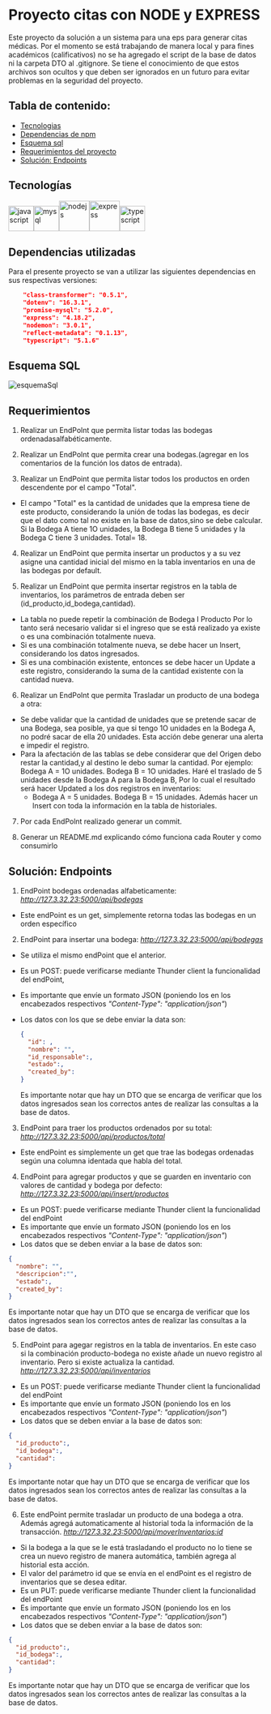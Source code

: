 # Proyecto citas con NODE y EXPRESS

Este proyecto da solución a un sistema para una eps para generar citas médicas. Por el momento se está trabajando de manera local y para fines académicos (calificativos) no se ha agregado el script de la base de datos ni la carpeta DTO al .gitignore. Se tiene el conocimiento de que estos archivos son ocultos y que deben ser ignorados en un futuro para evitar problemas en la seguridad del proyecto.  

## Tabla de contenido:

- [Tecnologias](#tecnologías)
- [Dependencias de npm](#dependencias-utilizadas)
- [Esquema sql](#esquema-sql)
- [Requerimientos del proyecto](#requerimientos)
- [Solución: Endpoints](#solución-endpoints)

## Tecnologías

<img src="https://raw.githubusercontent.com/devicons/devicon/master/icons/javascript/javascript-original.svg" alt="javascript" width="50" height="50"/><img src="https://raw.githubusercontent.com/devicons/devicon/master/icons/mysql/mysql-original-wordmark.svg" alt="mysql" width="50" height="50"/><img src="https://raw.githubusercontent.com/devicons/devicon/master/icons/nodejs/nodejs-original-wordmark.svg" alt="nodejs" width="60" height="60"/><img src="https://raw.githubusercontent.com/devicons/devicon/master/icons/express/express-original-wordmark.svg" alt="express" width="60" height="60"/><img src="https://raw.githubusercontent.com/devicons/devicon/master/icons/typescript/typescript-original.svg" alt="typescript" width="50" height="50"/> 

## Dependencias utilizadas

Para el presente proyecto se van a utilizar las siguientes dependencias en sus respectivas versiones:

  ```json
      "class-transformer": "0.5.1",
      "dotenv": "16.3.1",
      "promise-mysql": "5.2.0",
      "express": "4.18.2",
      "nodemon": "3.0.1",
      "reflect-metadata": "0.1.13",
      "typescript": "5.1.6"
  ```

## Esquema SQL 

![esquemaSql](./diagrama.png)

## Requerimientos

1. Realizar un EndPolnt que permita listar todas las bodegas ordenadasalfabéticamente.

2. Realizar un EndPolnt que permita crear una bodegas.(agregar en los comentarios de la función los datos de entrada).

3. Realizar un EndPoint que permita listar todos los productos en orden descendente por el campo "Total".
*  El campo "Total" es la cantidad de unidades que la empresa tiene de este producto, considerando la unión de todas las bodegas, es decir que el dato como tal no existe en la base de datos,sino se debe calcular. Si la Bodega A tiene 1O unidades, la Bodega B tiene 5 unidades y la Bodega C tiene 3 unidades. Total= 18.

4. Realizar un EndPoint que permita insertar un productos y a su vez asigne una cantidad inicial del mismo en la tabla inventarios en una de las bodegas por default.

5. Realizar un EndPoint que permita insertar registros en la tabla de inventarios, los parámetros de entrada deben ser (id_producto,id_bodega,cantidad).

* La tabla no puede repetir la combinación de Bodega I Producto Por lo tanto será necesario validar si el ingreso que se está realizado ya existe o es una combinación totalmente nueva.
* Si es una combinación totalmente nueva, se debe hacer un lnsert, considerando los datos ingresados.
* Si es una combinación existente, entonces se debe hacer un Update a este registro, considerando la suma de la cantidad existente con la cantidad nueva.

6. Realizar un EndPolnt que permita Trasladar un producto de una bodega a otra:

* Se debe validar que la cantidad de unidades que se pretende sacar de una Bodega, sea posible, ya que si tengo 1O unidades en la Bodega A, no podré sacar de ella 20 unidades. Esta acción debe generar una alerta e impedir el registro.
* Para la afectación de las tablas se debe considerar que del Origen debo restar la cantidad,y al destino le debo sumar la cantidad. Por ejemplo: Bodega A = 1O unidades. Bodega B = 1O unidades. Haré el traslado de 5 unidades desde la Bodega A para la Bodega B, Por lo cual el resultado será hacer Updated a los dos registros en inventarios:
  * Bodega A = 5 unidades. Bodega B = 15 unidades. 
Además hacer un lnsert con toda la información en la tabla de historiales.

7. Por cada EndPolnt realizado generar un commit.

8. Generar un README.md explicando cómo funciona cada Router y como
consumirlo

## Solución: Endpoints

1. EndPoint bodegas ordenadas alfabeticamente: *http://127.3.32.23:5000/api/bodegas*
  * Este endPoint es un get, simplemente retorna todas las bodegas en un orden específico

2. EndPoint para insertar una bodega: *http://127.3.32.23:5000/api/bodegas*
  * Se utiliza el mismo endPoint que el anterior.
  * Es un POST: puede verificarse mediante Thunder client la funcionalidad del endPoint,
  * Es importante que envíe un formato JSON (poniendo los en los encabezados respectivos *"Content-Type": "application/json"*) 
* Los datos con los que se debe enviar la data son: 
  
  ```json
  {
    "id": ,
    "nombre": "",
    "id_responsable":,
    "estado":,
    "created_by":
  }
  ```
  Es importante notar que hay un DTO que se encarga de verificar que los datos ingresados sean los correctos antes de realizar las consultas a la base de datos.
  

3. EndPoint para traer los productos ordenados por su total: *http://127.3.32.23:5000/api/productos/total*
  * Este endPoint es simplemente un get que trae las bodegas ordenadas según una columna identada que habla del total.

4. EndPoint para agregar productos y que se guarden en inventario con valores de cantidad y bodega por defecto: *http://127.3.32.23:5000/api/insert/productos*
 * Es un POST: puede verificarse mediante Thunder client la funcionalidad del endPoint
 * Es importante que envíe un formato JSON (poniendo los en los encabezados respectivos *"Content-Type": "application/json"*) 
 * Los datos que se deben enviar a la base de datos son: 
  ```json
  {
    "nombre": "",
    "descripcion":"",
    "estado":,
    "created_by":
  }
  ```
 Es importante notar que hay un DTO que se encarga de verificar que los datos ingresados sean los correctos antes de realizar las consultas a la base de datos.

5. EndPoint para agegar registros en la tabla de inventarios. En este caso si la combinación producto-bodega no existe añade un nuevo registro al inventario. Pero si existe actualiza la cantidad. *http://127.3.32.23:5000/api/inventarios* 
 * Es un POST: puede verificarse mediante Thunder client la funcionalidad del endPoint
 * Es importante que envíe un formato JSON (poniendo los en los encabezados respectivos *"Content-Type": "application/json"*) 
 * Los datos que se deben enviar a la base de datos son: 
  ```json
  {
    "id_producto":,
    "id_bodega":,
    "cantidad":
  }
  ```
 Es importante notar que hay un DTO que se encarga de verificar que los datos ingresados sean los correctos antes de realizar las consultas a la base de datos.

6. Este endPoint permite trasladar un producto de una bodega a otra. Además agregá automaticamente al historial toda la información de la transacción. *http://127.3.32.23:5000/api/moverInventarios:id* 

* Si la bodega a la que se le está trasladando el producto no lo tiene se crea un nuevo registro de manera automática, también agrega al historial esta acción.
* El valor del parámetro id que se envía en el endPoint es el registro de inventarios que se desea editar.
* Es un PUT: puede verificarse mediante Thunder client la funcionalidad del endPoint
 * Es importante que envíe un formato JSON (poniendo los en los encabezados respectivos *"Content-Type": "application/json"*) 
 * Los datos que se deben enviar a la base de datos son: 
  ```json
  {
    "id_producto":,
    "id_bodega":,
    "cantidad":
  }
  ```
 Es importante notar que hay un DTO que se encarga de verificar que los datos ingresados sean los correctos antes de realizar las consultas a la base de datos.